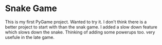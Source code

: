 # Snake Game

This is my first PyGame project. Wanted to try it. I don't think there is a better project to start with than the snak game. I added a slow down feature which slows down the snake. Thinking of adding some powerups too. very usefule in the late game.
